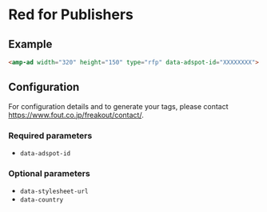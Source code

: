 # Red for Publishers

## Example

```html
<amp-ad width="320" height="150" type="rfp" data-adspot-id="XXXXXXXX"> </amp-ad>
```

## Configuration

For configuration details and to generate your tags, please contact https://www.fout.co.jp/freakout/contact/.

### Required parameters

-   `data-adspot-id`

### Optional parameters

-   `data-stylesheet-url`
-   `data-country`
